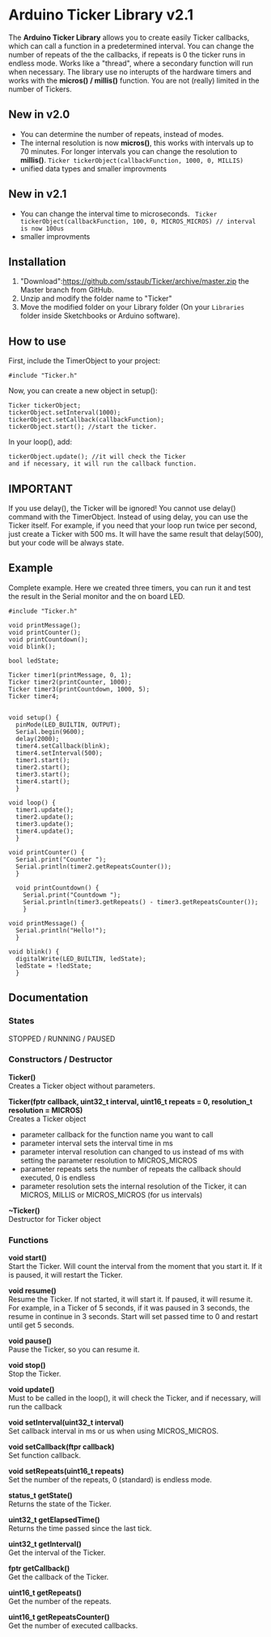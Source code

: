 # Arduino Ticker Library v2.1

The **Arduino Ticker Library** allows you to create easily Ticker callbacks, which can call a function in a predetermined interval. You can change the number of repeats of the the callbacks, if repeats is 0 the ticker runs in endless mode. Works like a "thread", where a secondary function will run when necessary. The library use no interupts of the hardware timers and works with the **micros() / millis()** function. You are not (really) limited in the number of Tickers.

## New in v2.0
- You can determine the number of repeats, instead of modes.
- The internal resolution is now **micros()**, this works with intervals up to 70 minutes. For longer intervals you can change the resolution to **millis()**. ``` Ticker tickerObject(callbackFunction, 1000, 0, MILLIS) ```
- unified data types and smaller improvments

## New in v2.1
- You can change the interval time to microseconds. ``` Ticker tickerObject(callbackFunction, 100, 0, MICROS_MICROS) // interval is now 100us```
- smaller improvments

## Installation

1. "Download":https://github.com/sstaub/Ticker/archive/master.zip the Master branch from GitHub.
2. Unzip and modify the folder name to "Ticker"
3. Move the modified folder on your Library folder (On your `Libraries` folder inside Sketchbooks or Arduino software).


## How to use

First, include the TimerObject to your project:

```
#include "Ticker.h"
```

Now, you can create a new object in setup():

```
Ticker tickerObject; 
tickerObject.setInterval(1000);
tickerObject.setCallback(callbackFunction);
tickerObject.start(); //start the ticker.
```

In your loop(), add:

```
tickerObject.update(); //it will check the Ticker 
and if necessary, it will run the callback function.
```


## IMPORTANT
If you use delay(), the Ticker will be ignored! You cannot use delay() command with the TimerObject. Instead of using delay, you can use the Ticker itself. For example, if you need that your loop run twice per second, just create a Ticker with 500 ms. It will have the same result that delay(500), but your code will be always state.

## Example

Complete example. Here we created three timers, you can run it and test the result in the Serial monitor and the on board LED.

```
#include "Ticker.h"

void printMessage();
void printCounter();
void printCountdown();
void blink();

bool ledState;

Ticker timer1(printMessage, 0, 1);
Ticker timer2(printCounter, 1000);
Ticker timer3(printCountdown, 1000, 5);
Ticker timer4;


void setup() {
  pinMode(LED_BUILTIN, OUTPUT);
  Serial.begin(9600);
  delay(2000);
  timer4.setCallback(blink);
  timer4.setInterval(500);
  timer1.start();
  timer2.start();
  timer3.start();
  timer4.start();
  }

void loop() {
  timer1.update();
  timer2.update();
  timer3.update();
  timer4.update();
  }

void printCounter() {
  Serial.print("Counter ");
  Serial.println(timer2.getRepeatsCounter());
  }

  void printCountdown() {
    Serial.print("Countdowm ");
    Serial.println(timer3.getRepeats() - timer3.getRepeatsCounter());
    }

void printMessage() {
  Serial.println("Hello!");
  }

void blink() {
  digitalWrite(LED_BUILTIN, ledState);
  ledState = !ledState;
  }
```

## Documentation

### States
STOPPED / RUNNING / PAUSED

### Constructors / Destructor
**Ticker()**<br>
Creates a Ticker object without parameters.

**Ticker(fptr callback, uint32_t interval, uint16_t repeats = 0, resolution_t resolution = MICROS)**<br>
Creates a Ticker object
- parameter callback for the function name you want to call
- parameter interval sets the interval time in ms
- parameter interval resolution can changed to us instead of ms with setting the parameter resolution to MICROS_MICROS
- parameter repeats sets the number of repeats the callback should executed, 0 is endless
- parameter resolution sets the internal resolution of the Ticker, it can MICROS, MILLIS or MICROS_MICROS (for us intervals)

**~Ticker()**<br>
Destructor for Ticker object
	
### Functions

**void start()**<br>
Start the Ticker. Will count the interval from the moment that you start it. If it is paused, it will restart the Ticker.

**void resume()**<br>
Resume the Ticker. If not started, it will start it. If paused, it will resume it. For example, in a Ticker of 5 seconds, if it was paused in 3 seconds, the resume in continue in 3 seconds. Start will set passed time to 0 and restart until get 5 seconds.

**void pause()**<br>
Pause the Ticker, so you can resume it.

**void stop()**<br>
Stop the Ticker.

**void update()**<br>
Must to be called in the loop(), it will check the Ticker, and if necessary, will run the callback

**void setInterval(uint32_t interval)**<br>
Set callback interval in ms or us when using MICROS_MICROS.

**void setCallback(ftpr callback)**<br>
Set function callback.

**void setRepeats(uint16_t repeats)**<br>
Set the number of the repeats, 0 (standard) is endless mode.

**status_t getState()**<br>
Returns the state of the Ticker.

**uint32_t getElapsedTime()**<br>
Returns the time passed since the last tick.

**uint32_t getInterval()**<br>
Get the interval of the Ticker.

**fptr getCallback()**<br>
Get the callback of the Ticker.

**uint16_t getRepeats()**<br>
Get the number of the repeats.

**uint16_t getRepeatsCounter()**<br>
Get the number of executed callbacks.



